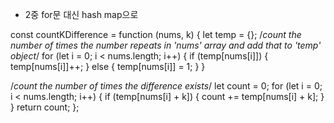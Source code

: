 - 2중 for문 대신 hash map으로 


const countKDifference = function (nums, k) {
  let temp = {};
  /*count the number of times the number repeats in 'nums' array
	and add that to 'temp' object*/
  for (let i = 0; i < nums.length; i++) {
    if (temp[nums[i]]) {
      temp[nums[i]]++;
    } else {
      temp[nums[i]] = 1;
    }
  }

  /*count the number of times the difference exists*/
  let count = 0;
  for (let i = 0; i < nums.length; i++) {
    if (temp[nums[i] + k]) {
      count += temp[nums[i] + k];
    }
  }
  return count;
};
